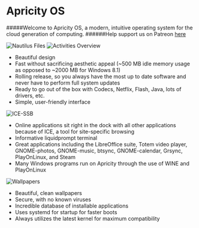 # Apricity OS
#####Welcome to Apricity OS, a modern, intuitive operating system for the cloud generation of computing. 
######Help support us on Patreon [here](https://www.patreon.com/apricity)

![Nautilus Files](https://raw.githubusercontent.com/apagajewski/Apricity_OS/master/Apricity%20Screengrabs/Screenshot%20from%202015-07-05%2016-45-25.png)
![Activities Overview](https://github.com/apagajewski/Apricity_OS/blob/master/Apricity%20Screengrabs/Screenshot%20from%202015-07-05%2016-45-03.png?raw=true)
- Beautiful design
- Fast without sacrificing aesthetic appeal (~500 MB idle memory usage as opposed to ~2000 MB for Windows 8.1)
- Rolling release, so you always have the most up to date software and never have to perform full system updates
- Ready to go out of the box with Codecs, Netflix, Flash, Java, lots of drivers, etc.
- Simple, user-friendly interface

![ICE-SSB](https://github.com/apagajewski/Apricity_OS/blob/master/Apricity%20Screengrabs/Screenshot%20from%202015-07-05%2018-37-52.png?raw=true)
- Online applications sit right in the dock with all other applications because of ICE, a tool for site-specific browsing
- Informative liquidprompt terminal
- Great applications including the LibreOffice suite, Totem video player, GNOME-photos, GNOME-music, btsync, GNOME-calendar, Grsync, PlayOnLinux, and Steam
- Many Windows programs run on Apricity through the use of WINE and PlayOnLinux

![Wallpapers](https://github.com/apagajewski/Apricity_OS/blob/master/Apricity%20Screengrabs/Screenshot%20from%202015-07-05%2018-59-02.png?raw=true)
- Beautiful, clean wallpapers
- Secure, with no known viruses
- Incredible database of installable applications
- Uses systemd for startup for faster boots
- Always utilizes the latest kernel for maximum compatibility

